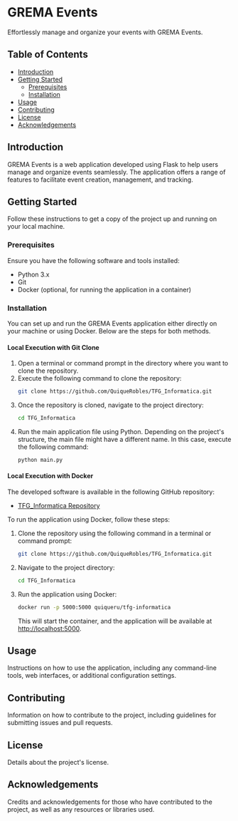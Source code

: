# GREMA Events

Effortlessly manage and organize your events with GREMA Events.

## Table of Contents

- [Introduction](#introduction)
- [Getting Started](#getting-started)
  - [Prerequisites](#prerequisites)
  - [Installation](#installation)
- [Usage](#usage)
- [Contributing](#contributing)
- [License](#license)
- [Acknowledgements](#acknowledgements)

## Introduction

GREMA Events is a web application developed using Flask to help users manage and organize events seamlessly. The application offers a range of features to facilitate event creation, management, and tracking.


## Getting Started

Follow these instructions to get a copy of the project up and running on your local machine.

### Prerequisites

Ensure you have the following software and tools installed:

- Python 3.x
- Git
- Docker (optional, for running the application in a container)

### Installation

You can set up and run the GREMA Events application either directly on your machine or using Docker. Below are the steps for both methods.

#### Local Execution with Git Clone

1. Open a terminal or command prompt in the directory where you want to clone the repository.
2. Execute the following command to clone the repository:
    ```sh
    git clone https://github.com/QuiqueRobles/TFG_Informatica.git
    ```
3. Once the repository is cloned, navigate to the project directory:
    ```sh
    cd TFG_Informatica
    ```
4. Run the main application file using Python. Depending on the project's structure, the main file might have a different name. In this case, execute the following command:
    ```sh
    python main.py
    ```

#### Local Execution with Docker

The developed software is available in the following GitHub repository:

- [TFG_Informatica Repository](https://github.com/QuiqueRobles/TFG_Informatica)

To run the application using Docker, follow these steps:

1. Clone the repository using the following command in a terminal or command prompt:
    ```sh
    git clone https://github.com/QuiqueRobles/TFG_Informatica.git
    ```
2. Navigate to the project directory:
    ```sh
    cd TFG_Informatica
    ```
3. Run the application using Docker:
    ```sh
    docker run -p 5000:5000 quiqueru/tfg-informatica
    ```
   This will start the container, and the application will be available at [http://localhost:5000](http://localhost:5000).

## Usage

Instructions on how to use the application, including any command-line tools, web interfaces, or additional configuration settings.

## Contributing

Information on how to contribute to the project, including guidelines for submitting issues and pull requests.

## License

Details about the project's license.

## Acknowledgements

Credits and acknowledgements for those who have contributed to the project, as well as any resources or libraries used.
